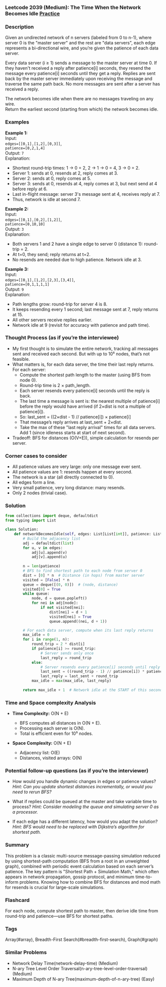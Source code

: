 ### Leetcode 2039 (Medium): The Time When the Network Becomes Idle [Practice](https://leetcode.com/problems/the-time-when-the-network-becomes-idle)

### Description  
Given an undirected network of n servers (labeled from 0 to n-1), where server 0 is the "master server" and the rest are "data servers", each edge represents a bi-directional wire, and you’re given the patience of each data server.

Every data server (i ≥ 1) sends a message to the master server at time 0. If they haven't received a reply after patience[i] seconds, they resend the message every patience[i] seconds until they get a reply. Replies are sent back by the master server immediately upon receiving the message and traverse the same path back. No more messages are sent after a server has received a reply.

The network becomes idle when there are no messages traveling on any wire.  
Return the earliest second (starting from which) the network becomes idle.

### Examples  

**Example 1:**  
Input:  
`edges=[[0,1],[1,2],[0,3]]`,  
`patience=[0,2,1,4]`  
Output: `7`  
Explanation:  
- Shortest round-trip times: 1 → 0 = 2, 2 → 1 → 0 = 4, 3 → 0 = 2.
- Server 1: sends at 0, resends at 2, reply comes at 3.
- Server 2: sends at 0, reply comes at 5.
- Server 3: sends at 0, resends at 4, reply comes at 3, but next send at 4 before reply at 6. 
- Last in-flight message: server 3's message sent at 4, receives reply at 7.
- Thus, network is idle at second 7.

**Example 2:**  
Input:  
`edges=[[0,1],[0,2],[1,2]]`,  
`patience=[0,10,10]`  
Output: `3`  
Explanation:  
- Both servers 1 and 2 have a single edge to server 0 (distance 1): round-trip = 2.
- At t=0, they send; reply returns at t=2.
- No resends are needed due to high patience. Network idle at 3.

**Example 3:**  
Input:  
`edges=[[0,1],[1,2],[2,3],[3,4]]`,  
`patience=[0,1,1,1,1]`  
Output: `9`  
Explanation:  
- Path lengths grow: round-trip for server 4 is 8.
- It keeps resending every 1 second; last message sent at 7, reply returns at 15.
- All other servers receive replies earlier.
- Network idle at 9 (revisit for accuracy with patience and path time).

### Thought Process (as if you’re the interviewee)  
- My first thought is to simulate the entire network, tracking all messages sent and received each second. But with up to 10⁵ nodes, that’s not feasible.
- What matters is, for each data server, the time their last reply returns. For each server:
  - Compute the shortest path length to the master (using BFS from node 0).
  - Round-trip time is 2 × path_length.
  - Each server resends every patience[i] seconds until the reply is back.
  - The last time a message is sent is: the nearest multiple of patience[i] before the reply would have arrived (if 2×dist is not a multiple of patience[i]).
  - So: last_sent = ((2×dist - 1) // patience[i]) × patience[i]
  - That message’s reply arrives at last_sent + 2×dist.
  - Take the max of these "last reply arrival" times for all data servers. Add 1 (since idleness starts at start of next second).
- Tradeoff: BFS for distances (O(V+E)), simple calculation for resends per server.

### Corner cases to consider  
- All patience values are very large: only one message ever sent.
- All patience values are 1: resends happen at every second.
- The network is a star (all directly connected to 0).
- All edges form a line.
- Very small patience, very long distance: many resends.
- Only 2 nodes (trivial case).

### Solution

```python
from collections import deque, defaultdict
from typing import List

class Solution:
    def networkBecomesIdle(self, edges: List[List[int]], patience: List[int]) -> int:
        # Build the adjacency list
        adj = defaultdict(list)
        for u, v in edges:
            adj[u].append(v)
            adj[v].append(u)
        
        n = len(patience)
        # BFS to find shortest path to each node from server 0
        dist = [0] * n  # Distance (in hops) from master server
        visited = [False] * n
        queue = deque([(0, 0)])  # (node, distance)
        visited[0] = True
        while queue:
            node, d = queue.popleft()
            for nei in adj[node]:
                if not visited[nei]:
                    dist[nei] = d + 1
                    visited[nei] = True
                    queue.append((nei, d + 1))

        # For each data server, compute when its last reply returns
        max_idle = 0
        for i in range(1, n):
            round_trip = 2 * dist[i]
            if patience[i] >= round_trip:
                # Server sends only once
                last_reply = round_trip
            else:
                # Server resends every patience[i] seconds until reply is received
                last_sent = ((round_trip - 1) // patience[i]) * patience[i]
                last_reply = last_sent + round_trip
            max_idle = max(max_idle, last_reply)
        
        return max_idle + 1  # Network idle at the START of this second
```

### Time and Space complexity Analysis  

- **Time Complexity:** O(N + E)  
  - BFS computes all distances in O(N + E).
  - Processing each server is O(N).
  - Total is efficient even for 10⁵ nodes.

- **Space Complexity:** O(N + E)  
  - Adjacency list: O(E)
  - Distances, visited arrays: O(N)

### Potential follow-up questions (as if you’re the interviewer)  

- How would you handle dynamic changes in edges or patience values?
  *Hint: Can you update shortest distances incrementally, or would you need to rerun BFS?*

- What if replies could be queued at the master and take variable time to process?
  *Hint: Consider modeling the queue and simulating server 0 as a processor.*

- If each edge has a different latency, how would you adapt the solution?
  *Hint: BFS would need to be replaced with Dijkstra’s algorithm for shortest path.*

### Summary
This problem is a classic multi-source message-passing simulation reduced by using shortest-path computation (BFS from a root in an unweighted graph), combined with periodic event calculation based on each server’s patience. The key pattern is "Shortest Path + Simulation Math," which often appears in network propagation, gossip protocol, and minimum time-to-inform problems. Knowing how to combine BFS for distances and mod math for resends is crucial for large-scale simulations.


### Flashcard
For each node, compute shortest path to master, then derive idle time from round-trip and patience—use BFS for shortest paths.

### Tags
Array(#array), Breadth-First Search(#breadth-first-search), Graph(#graph)

### Similar Problems
- Network Delay Time(network-delay-time) (Medium)
- N-ary Tree Level Order Traversal(n-ary-tree-level-order-traversal) (Medium)
- Maximum Depth of N-ary Tree(maximum-depth-of-n-ary-tree) (Easy)